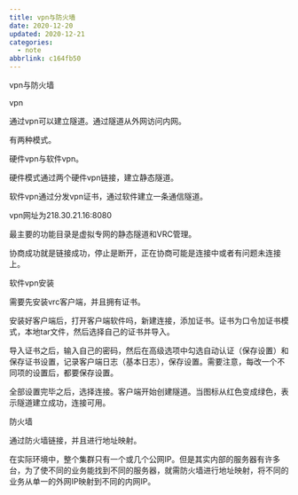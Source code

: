 ```yaml
---
title: vpn与防火墙
date: 2020-12-20
updated: 2020-12-21
categories:
  - note
abbrlink: c164fb50
---
```

vpn与防火墙

vpn

通过vpn可以建立隧道。通过隧道从外网访问内网。

有两种模式。

硬件vpn与软件vpn。

硬件模式通过两个硬件vpn链接，建立静态隧道。

软件vpn通过分发vpn证书，通过软件建立一条通信隧道。

vpn网址为218.30.21.16:8080

最主要的功能目录是虚拟专网的静态隧道和VRC管理。

协商成功就是链接成功，停止是断开，正在协商可能是连接中或者有问题未连接上。

软件vpn安装

需要先安装vrc客户端，并且拥有证书。

安装好客户端后，打开客户端软件吗，新建连接，添加证书。证书为口令加证书模式，本地tar文件，然后选择自己的证书并导入。

导入证书之后，输入自己的密码，然后在高级选项中勾选自动认证（保存设置）和保存证书设置，记录客户端日志（基本日志），保存设置。需要注意，每改一个不同项的设置后，都要保存设置。

全部设置完毕之后，选择连接。客户端开始创建隧道。当图标从红色变成绿色，表示隧道建立成功，连接可用。

防火墙

通过防火墙链接，并且进行地址映射。

在实际环境中，整个集群只有一个或几个公网IP。但是其实内部的服务器有许多台，为了使不同的业务能找到不同的服务器，就需防火墙进行地址映射，将不同的业务从单一的外网IP映射到不同的内网IP。




